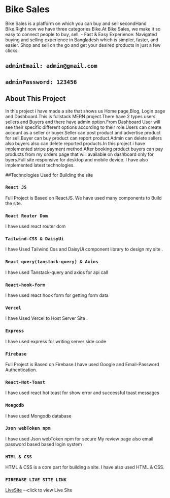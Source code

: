 # Bike Sales

Bike Sales is a platform on which you can buy and sell secondHand Bike.Right now we have three categories Bike.At Bike Sales, we make it so easy to connect people to buy, sell. - Fast & Easy Experience: Navigated buying and selling experience in Bangladesh which is simpler, faster, and easier. Shop and sell on the go and get your desired products in just a few clicks.

## `adminEmail: admin@gmail.com`

## `adminPassword: 123456`

## About This Project

In this project i have made a site that shows us Home page,Blog, Login page and Dashboard.This is fullstack MERN project.There have 2 types users sellers and Buyers and there have admin option.From Dashboard User will see their specific different options according to their role.Users can create account as a seller or buyer.Seller can post product and advertise product for sell.Buyer can buy product can report product.Admin can delete sellers also buyers also can delete reported products.In this project i have implemented stripe payment method.After booking product buyers can pay products from my orders page that will available on dashboard only for byers.Full site responsive for desktop and mobile device. I have also implemented latest technologies.

##Technologies Used for Building the site

### `React JS `

Full Project is Based on ReactJS. We have used many components to Build the site.

### `React Router Dom`
I have used react router dom

### `Tailwind-CSS & DaisyUi`

I have Used Tailwind Css and DaisyUi component library to design my site .

### `React query(tanstack-query) & Axios`
I have used Tanstack-query and axios for api call

### `React-hook-form`
I have used react hook form for getting form data

### `Vercel`
I have Used Vercel to Host Server Site .

### `Express`
I have used express for writing server side code

### `Firebase`
Full Project is Based on Firebase.I have used Google and Email-Password Authentication.


### `React-Hot-Toast`
I have used react hot toast for show error and successful toast messages


### `Mongodb`
I have used Mongodb database

### `Json webToken npm`
I have used Json webToken npm for secure My review page also email password based based login system

### `HTML & CSS`

HTML & CSS is a core part for building a site. I have also used HTML & CSS.

### `FIREBASE LIVE SITE LINK`
[LiveSite](https://bike-sales-a4a21.web.app) --click to view Live Site